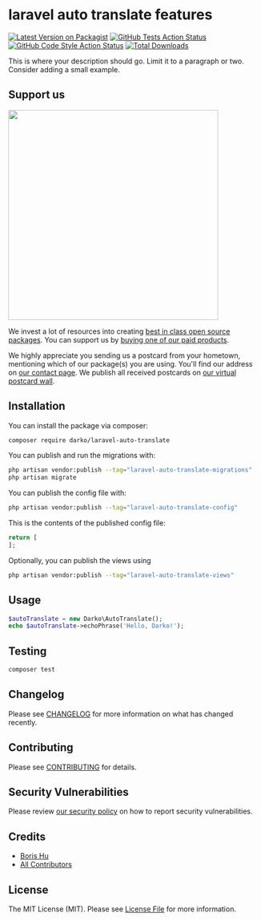# laravel auto translate features

[![Latest Version on Packagist](https://img.shields.io/packagist/v/darko/laravel-auto-translate.svg?style=flat-square)](https://packagist.org/packages/darko/laravel-auto-translate)
[![GitHub Tests Action Status](https://img.shields.io/github/actions/workflow/status/darko/laravel-auto-translate/run-tests.yml?branch=main&label=tests&style=flat-square)](https://github.com/darko/laravel-auto-translate/actions?query=workflow%3Arun-tests+branch%3Amain)
[![GitHub Code Style Action Status](https://img.shields.io/github/actions/workflow/status/darko/laravel-auto-translate/fix-php-code-style-issues.yml?branch=main&label=code%20style&style=flat-square)](https://github.com/darko/laravel-auto-translate/actions?query=workflow%3A"Fix+PHP+code+style+issues"+branch%3Amain)
[![Total Downloads](https://img.shields.io/packagist/dt/darko/laravel-auto-translate.svg?style=flat-square)](https://packagist.org/packages/darko/laravel-auto-translate)

This is where your description should go. Limit it to a paragraph or two. Consider adding a small example.

## Support us

[<img src="https://github-ads.s3.eu-central-1.amazonaws.com/laravel-auto-translate.jpg?t=1" width="419px" />](https://spatie.be/github-ad-click/laravel-auto-translate)

We invest a lot of resources into creating [best in class open source packages](https://spatie.be/open-source). You can support us by [buying one of our paid products](https://spatie.be/open-source/support-us).

We highly appreciate you sending us a postcard from your hometown, mentioning which of our package(s) you are using. You'll find our address on [our contact page](https://spatie.be/about-us). We publish all received postcards on [our virtual postcard wall](https://spatie.be/open-source/postcards).

## Installation

You can install the package via composer:

```bash
composer require darko/laravel-auto-translate
```

You can publish and run the migrations with:

```bash
php artisan vendor:publish --tag="laravel-auto-translate-migrations"
php artisan migrate
```

You can publish the config file with:

```bash
php artisan vendor:publish --tag="laravel-auto-translate-config"
```

This is the contents of the published config file:

```php
return [
];
```

Optionally, you can publish the views using

```bash
php artisan vendor:publish --tag="laravel-auto-translate-views"
```

## Usage

```php
$autoTranslate = new Darko\AutoTranslate();
echo $autoTranslate->echoPhrase('Hello, Darko!');
```

## Testing

```bash
composer test
```

## Changelog

Please see [CHANGELOG](CHANGELOG.md) for more information on what has changed recently.

## Contributing

Please see [CONTRIBUTING](CONTRIBUTING.md) for details.

## Security Vulnerabilities

Please review [our security policy](../../security/policy) on how to report security vulnerabilities.

## Credits

- [Boris Hu](https://github.com/hubo502)
- [All Contributors](../../contributors)

## License

The MIT License (MIT). Please see [License File](LICENSE.md) for more information.
